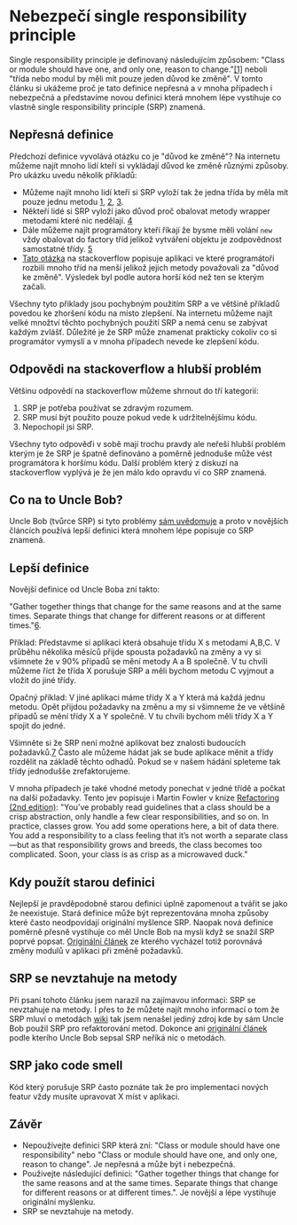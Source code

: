 # Nebezpečí single responsibility principle

Single responsibility principle je definovaný následujícím způsobem: "Class or module should have one, and only one, reason to change."[[1]](https://www.amazon.com/Clean-Code-Handbook-Software-Craftsmanship/dp/0132350882)
neboli "třída nebo modul by měli mít pouze jeden důvod ke změně". V tomto článku si ukážeme proč je tato definice nepřesná a v mnoha případech i nebezpečná a představíme novou definici která mnohem lépe vystihuje co vlastně single responsibility principle (SRP) znamená.

## Nepřesná definice

Předchozí definice vyvolává otázku co je "důvod ke změně"? Na internetu můžeme najít mnoho lidí kteří si vykládají důvod ke změně různými způsoby. Pro ukázku uvedu několik příkladů:

* Můžeme najít mnoho lidí kteří si SRP vyloží tak že jedna třída by měla mít pouze jednu metodu [1](https://stackoverflow.com/q/46541197/5324847), [2](https://stackoverflow.com/questions/58986929/doesnt-having-more-than-1-method-break-the-single-responsibility-principle), [3](https://stackoverflow.com/questions/62844197/single-responsibility-principle-for-many-methods).
* Někteří lidé si SRP vyloží jako důvod proč obalovat metody wrapper metodami které nic nedělají. [4](https://www.overcoded.net/solid-single-responsibility-principle-srp-284015/)
* Dále můžeme najít programátory kteří říkají že bysme měli volání ``new`` vždy obalovat do factory tříd jelikož vytváření objektu je zodpovědnost samostatné třídy. [5](https://www.brandonsavage.net/breaking-the-single-responsibility-principle/)
* [Tato otázka](https://softwareengineering.stackexchange.com/q/150760) na stackoverflow popisuje aplikaci ve které programátoři rozbili mnoho tříd na menší jelikož jejich metody považovali za "důvod ke změně". Výsledek byl podle autora horší kód než ten se kterým začali.

Všechny tyto přiklady jsou pochybným použitím SRP a ve většině příkladů povedou ke zhoršení kódu na místo zlepšení. Na internetu můžeme najít velké množtví těchto pochybných použití SRP a nemá cenu se zabývat každým zvlášť. Důležité je že SRP může znamenat prakticky cokoliv co si programátor vymyslí a v mnoha případech nevede ke zlepšení kódu.

## Odpovědi na stackoverflow a hlubší problém

Většinu odpovědí na stackoverflow můžeme shrnout do tří kategorií:

1. SRP je potřeba používat se zdravým rozumem.
2. SRP musí být použito pouze pokud vede k udržitelnějšímu kódu.
3. Nepochopil jsi SRP.

Všechny tyto odpověďi v sobě mají trochu pravdy ale neřeší hlubší problém kterým je že SRP je špatně definováno a poměrně jednoduše může vést programátora k horšímu kódu.
Další problém který z diskuzí na stackoverflow vyplývá je že jen málo kdo opravdu ví co SRP znamená.

## Co na to Uncle Bob?

Uncle Bob (tvůrce SRP) si tyto problémy [sám uvědomuje](https://blog.cleancoder.com/uncle-bob/2014/05/08/SingleReponsibilityPrinciple.html) a proto v novějších článcích používá lepší definici která mnohem lépe popisuje co SRP znamená.

## Lepší definice

Novější definice od Uncle Boba zní takto:

"Gather together things that change for the same reasons and at the same times. Separate things that change for different reasons or at different times."[6](https://twitter.com/unclebobmartin/status/1023560222005227520?s=20).

Příklad: Představme si aplikaci která obsahuje třídu X s metodami A,B,C. V průběhu několika měsíců přijde spousta požadavků na změny a vy si všimnete že v 90% případů se mění metody A a B společně. V tu chvíli můžeme říct že třída X porušuje SRP a měli bychom metodu C vyjmout a vložit do jiné třídy.

Opačný příklad: V jiné aplikaci máme třídy X a Y která má každá jednu metodu. Opět přijdou požadavky na změnu a my si všimneme že ve většině případů se mění třídy X a Y společně. V tu chvíli bychom měli třídy X a Y spojit do jedné.

Všimněte si že SRP není možné aplikovat bez znalosti budoucích požadavků.[7](https://twitter.com/unclebobmartin/status/1023578923907645440?s=20) Často ale můžeme hádat jak se bude aplikace měnit a třídy rozdělit na základě těchto odhadů. Pokud se v našem hádání spleteme tak třídy jednodušše zrefaktorujeme.

V mnoha případech je také vhodné metody ponechat v jedné třídě a počkat na další požadavky. Tento jev popisuje i Martin Fowler v knize [Refactoring (2nd edition)](https://www.amazon.com/gp/product/0134757599/ref=as_li_tl?ie=UTF8&camp=1789&creative=9325&creativeASIN=0134757599&linkCode=as2&tag=martinfowlerc-20): "You’ve probably read guidelines that a class should be a crisp abstraction, only handle a
few clear responsibilities, and so on. In practice, classes grow. You add some operations
here, a bit of data there. You add a responsibility to a class feeling that it’s not worth a
separate class—but as that responsibility grows and breeds, the class becomes too
complicated. Soon, your class is as crisp as a microwaved duck."

## Kdy použít starou definici

Nejlepší je pravděpodobně starou definici úplně zapomenout a tvářit se jako že neexistuje. Stará definice může být reprezentována mnoha způsoby které často neodpovídají originální myšlence SRP. Naopak nová definice poměrně přesně vystihuje co měl Uncle Bob na mysli když se snažil SRP poprvé popsat. [Originální článek](https://www.win.tue.nl/~wstomv/edu/2ip30/references/criteria_for_modularization.pdf) ze kterého vycházel totiž porovnává změny modulů v aplikaci při změně požadavků.

## SRP se nevztahuje na metody

Při psaní tohoto článku jsem narazil na zajímavou informaci: SRP se nevztahuje na metody. I přes to že můžete najít mnoho informací o tom že SRP mluví o metodách [wiki](https://en.wikipedia.org/wiki/Single-responsibility_principle) tak jsem nenašel jediný zdroj kde by sám Uncle Bob použil SRP pro refaktorování metod. Dokonce ani [originální článek](https://www.win.tue.nl/~wstomv/edu/2ip30/references/criteria_for_modularization.pdf) podle kterího Uncle Bob sepsal SRP neříká níc o metodách.

## SRP jako code smell

Kód který porušuje SRP často poznáte tak že pro implementaci nových featur vždy musíte upravovat X míst v aplikaci.

## Závěr

* Nepoužívejte definici SRP která zní: "Class or module should have one responsibility" nebo "Class or module should have one, and only one, reason to change". Je nepřesná a může být i nebezpečná.
* Používejte následující definici: "Gather together things that change for the same reasons and at the same times. Separate things that change for different reasons or at different times.". Je novější a lépe vystihuje originální myšlenku.
* SRP se nevztahuje na metody.
